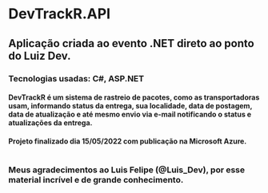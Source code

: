 # DevTrackR.API

## Aplicação criada ao evento .NET direto ao ponto do Luiz Dev.
### Tecnologias usadas: C#, ASP.NET
#### DevTrackR é um sistema de rastreio de pacotes, como as transportadoras usam, informando status da entrega, sua localidade, data de postagem, data de atualização e até mesmo envio via e-mail notificando o status e atualizações da entrega.
#### Projeto finalizado dia 15/05/2022 com publicação na Microsoft Azure.
#

### Meus agradecimentos ao Luis Felipe (@Luis_Dev), por esse material incrível e de grande conhecimento.